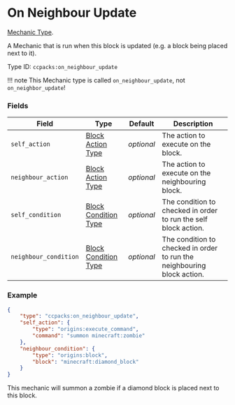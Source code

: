 # On Neighbour Update

[Mechanic Type](../mechanic_types.md).

A Mechanic that is run when this block is updated (e.g. a block being placed next to it).

Type ID: `ccpacks:on_neighbour_update`

!!! note
		This Mechanic type is called `on_neighbour_update`, not `on_neighbor_update`!

### Fields

Field  | Type | Default | Description
-------|------|---------|-------------
`self_action` | [Block Action Type](https://origins.readthedocs.io/en/latest/types/block_action_types/) | *optional* | The action to execute on the block.
`neighbour_action` | [Block Action Type](https://origins.readthedocs.io/en/latest/types/block_action_types/) | *optional* | The action to execute on the neighbouring block.
`self_condition` | [Block Condition Type](https://origins.readthedocs.io/en/latest/types/block_condition_types/) | *optional* | The condition to checked in order to run the self block action.
`neighbour_condition` | [Block Condition Type](https://origins.readthedocs.io/en/latest/types/block_condition_types/) | *optional* | The condition to checked in order to run the neighbouring block action.

### Example
```json
{
	"type": "ccpacks:on_neighbour_update",
	"self_action": {
		"type": "origins:execute_command",
		"command": "summon minecraft:zombie"
	},
	"neighbour_condition": {
		"type": "origins:block",
		"block": "minecraft:diamond_block"
	}
}
```
This mechanic will summon a zombie if a diamond block is placed next to this block.
